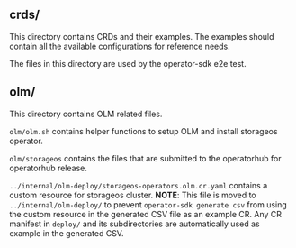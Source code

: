 ## crds/

This directory contains CRDs and their examples. The examples should contain
all the available configurations for reference needs.

The files in this directory are used by the operator-sdk e2e test.


## olm/

This directory contains OLM related files.

`olm/olm.sh` contains helper functions to setup OLM and install storageos
operator.

`olm/storageos` contains the files that are submitted to the operatorhub for
operatorhub release.

`../internal/olm-deploy/storageos-operators.olm.cr.yaml` contains a custom
resource for storageos cluster.
**NOTE**: This file is moved to `../internal/olm-deploy/` to prevent
`operator-sdk generate csv` from using the custom resource in the generated CSV
file as an example CR. Any CR manifest in `deploy/` and its subdirectories are
automatically used as example in the generated CSV.
